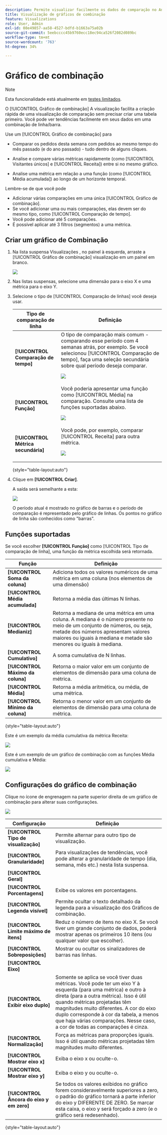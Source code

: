 ```yaml
---
description: Permite visualizar facilmente os dados de comparação no Analysis Workspace, como criar comparações com o mês passado, o ano passado e assim por diante.
title: Visualização de gráficos de combinação
feature: Visualizations
role: User, Admin
exl-id: 08e49857-aa58-4527-bdfd-b1663a75a02b
source-git-commit: 5eebcccc45b9760ecc18ec94ca526f2082d089bc
workflow-type: tm+mt
source-wordcount: '763'
ht-degree: 34%

---
```


# Gráfico de combinação

>[!NOTE]
>
>Esta funcionalidade está atualmente em [testes limitados](/help/release-notes/releases.md).

O [!UICONTROL Gráfico de combinação] A visualização facilita a criação rápida de uma visualização de comparação sem precisar criar uma tabela primeiro. Você pode ver tendências facilmente em seus dados em uma combinação de linha/barra.

Use um [!UICONTROL Gráfico de combinação] para

* Comparar os pedidos desta semana com pedidos ao mesmo tempo do mês passado (e do ano passado) - tudo dentro de alguns cliques.

* Analise e compare várias métricas rapidamente (como [!UICONTROL Visitantes únicos] e [!UICONTROL Receita]) entre si no mesmo gráfico.

* Analise uma métrica em relação a uma função (como [!UICONTROL Média acumulada]) ao longo de um horizonte temporal.

Lembre-se de que você pode

* Adicionar várias comparações em uma única [!UICONTROL Gráfico de combinação].
* Se você adicionar uma ou mais comparações, elas devem ser do mesmo tipo, como [!UICONTROL Comparação de tempo].
* Você pode adicionar até 5 comparações.
* É possível aplicar até 3 filtros (segmentos) a uma métrica.

## Criar um gráfico de Combinação

1. Na lista suspensa Visualizações , no painel à esquerda, arraste a [!UICONTROL Gráfico de combinação] visualização em um painel em branco.

   ![](assets/combo-chart-build.png)

1. Nas listas suspensas, selecione uma dimensão para o eixo X e uma métrica para o eixo Y.

1. Selecione o tipo de [!UICONTROL Comparação de linhas] você deseja usar.

   | Tipo de comparação de linha | Definição |
   | --- | --- |
   | **[!UICONTROL Comparação de tempo]** | O tipo de comparação mais comum - comparando esse período com 4 semanas atrás, por exemplo. Se você selecionou [!UICONTROL Comparação de tempo], faça uma seleção secundária sobre qual período deseja comparar.<p>![](assets/combo-time-period.png) |
   | **[!UICONTROL Função]** | Você poderia apresentar uma função como [!UICONTROL Média] na comparação. Consulte uma lista de funções suportadas abaixo.<p>![](assets/combo-functions.png) |
   | **[!UICONTROL Métrica secundária]** | Você pode, por exemplo, comparar [!UICONTROL Receita] para outra métrica.<p>![](assets/combo-2metrics.png) |

   {style=&quot;table-layout:auto&quot;}

1. Clique em **[!UICONTROL Criar]**.

   A saída será semelhante a esta:

   ![](assets/combo-output.png)

   O período atual é mostrado no gráfico de barras e o período de comparação é representado pelo gráfico de linhas. Os pontos no gráfico de linha são conhecidos como &quot;barras&quot;.

## Funções suportadas

Se você escolher **[!UICONTROL Função]** como [!UICONTROL Tipo de comparação de linha], uma função da métrica escolhida será retornada.

| Função | Definição |
| --- | --- |
| **[!UICONTROL Soma da coluna]** | Adiciona todos os valores numéricos de uma métrica em uma coluna (nos elementos de uma dimensão) |
| **[!UICONTROL Média acumulada]** | Retorna a média das últimas N linhas. |
| **[!UICONTROL Medianiz]** | Retorna a mediana de uma métrica em uma coluna. A mediana é o número presente no meio de um conjunto de números, ou seja, metade dos números apresentam valores maiores ou iguais à mediana e metade são menores ou iguais à mediana. |
| **[!UICONTROL Cumulativo]** | A soma cumulativa de N linhas. |
| **[!UICONTROL Máximo da coluna]** | Retorna o maior valor em um conjunto de elementos de dimensão para uma coluna de métrica. |
| **[!UICONTROL Média]** | Retorna a média aritmética, ou média, de uma métrica. |
| **[!UICONTROL Mínimo da coluna]** | Retorna o menor valor em um conjunto de elementos de dimensão para uma coluna de métrica. |

{style=&quot;table-layout:auto&quot;}

Este é um exemplo da média cumulativa da métrica Receita:

![](assets/combo-cumul-avg.png)

Este é um exemplo de um gráfico de combinação com as funções Média cumulativa e Média:

![](assets/combo-two-functions.png)

## Configurações do gráfico de combinação

Clique no ícone de engrenagem na parte superior direita de um gráfico de combinação para alterar suas configurações.

![](assets/combo-settings.png)

| Configuração | Definição |
| --- | --- |
| **[!UICONTROL Tipo de visualização]** | Permite alternar para outro tipo de visualização. |
| **[!UICONTROL Granularidade]** | Para visualizações de tendências, você pode alterar a granularidade de tempo (dia, semana, mês etc.) nesta lista suspensa. |
| **[!UICONTROL Geral]** |  |
| **[!UICONTROL Porcentagens]** | Exibe os valores em porcentagens. |
| **[!UICONTROL Legenda visível]** | Permite ocultar o texto detalhado da legenda para a visualização dos Gráficos de combinação. |
| **[!UICONTROL Limite máximo de itens]** | Reduz o número de itens no eixo X. Se você tiver um grande conjunto de dados, poderá mostrar apenas os primeiros 10 itens (ou qualquer valor que escolher). |
| **[!UICONTROL Sobreposições]** | Mostrar ou ocultar os sinalizadores de barras nas linhas. |
| **[!UICONTROL Eixo]** |  |
| **[!UICONTROL Exibir eixo duplo]** | Somente se aplica se você tiver duas métricas. Você pode ter um eixo Y à esquerda (para uma métrica) e outro à direta (para a outra métrica). Isso é útil quando métricas projetadas têm magnitudes muito diferentes. A cor do eixo duplo corresponde à cor da tabela, a menos que haja várias comparações. Nesse caso, a cor de todas as comparações é cinza. |
| **[!UICONTROL Normalização]** | Força as métricas para proporções iguais. Isso é útil quando métricas projetadas têm magnitudes muito diferentes. |
| **[!UICONTROL Mostrar eixo x]** | Exiba o eixo x ou oculte-o. |
| **[!UICONTROL Mostrar eixo y]** | Exiba o eixo y ou oculte-o. |
| **[!UICONTROL Âncora do eixo y em zero]** | Se todos os valores exibidos no gráfico forem consideravelmente superiores a zero, o padrão do gráfico tornará a parte inferior do eixo y DIFERENTE DE ZERO. Se marcar esta caixa, o eixo y será forçado a zero (e o gráfico será redesenhado). |

{style=&quot;table-layout:auto&quot;}
